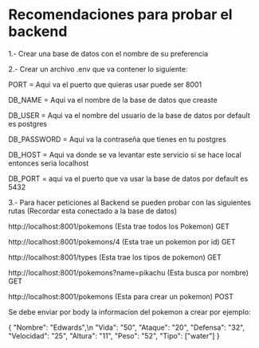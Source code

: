 # Recomendaciones para probar el backend

1.- Crear una base de datos con el nombre de su preferencia

2.- Crear un archivo .env que va contener lo siguiente:

PORT = Aqui va el puerto que quieras usar puede ser 8001

DB_NAME = Aqui va el nombre de la base de datos que creaste

DB_USER = Aqui va el nombre del usuario de la base de datos por default es postgres

DB_PASSWORD = Aqui va la contraseña que tienes en tu postgres

DB_HOST = Aqui va donde se va levantar este servicio si se hace local entonces seria localhost

DB_PORT = aqui va el puerto que va usar la base de datos por default es 5432

3.- Para hacer peticiones al Backend se pueden probar con las siguientes rutas (Recordar esta conectado a la base de datos)

http://localhost:8001/pokemons (Esta trae todos los Pokemon) GET

http://localhost:8001/pokemons/4 (Esta trae un pokemon por id) GET

http://localhost:8001/types (Esta trae los tipos de pokemon) GET

http://localhost:8001/pokemons?name=pikachu (Esta busca por nombre) GET

http://localhost:8001/pokemons (Esta para crear un pokemon) POST

Se debe enviar por body la informacion del pokemon a crear por ejemplo:

{
  "Nombre": "Edwards",\n
  "Vida": "50",
  "Ataque": "20",
  "Defensa": "32",
  "Velocidad": "25",
  "Altura": "11",
  "Peso": "52",
  "Tipo": ["water"]
} 





